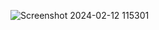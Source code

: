 ![Screenshot 2024-02-12 115301](https://github.com/ShehabElgendy/TPEdumento/assets/117743482/a675421a-b665-4bd5-ae6b-b85ead391ff3)
